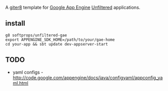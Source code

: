 A [giter8][g8] template for [Google App Engine][gae] [Unfiltered][unfiltered] applications.

## install

    g8 softprops/unfiltered-gae
    export APPENGINE_SDK_HOME=/path/to/your/gae-home
    cd your-app && sbt update dev-appserver-start

## TODO

* yaml configs - http://code.google.com/appengine/docs/java/configyaml/appconfig_yaml.html

[g8]: http://github.com/n8han/giter8#readme
[unfiltered]: http://github.com/n8han/unfiltered#readme
[gae]: http://code.google.com/appengine/